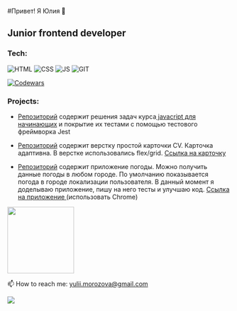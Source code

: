 #Привет! Я Юлия 👋

## Junior frontend developer
   
### Tech:

![HTML](https://img.shields.io/badge/-HTML-4b4a49?style=for-the-badge&logo=html5)
![CSS](https://img.shields.io/badge/-CSS-4b4a49?style=for-the-badge&logo=css3)
![JS](https://img.shields.io/badge/-JS-4b4a49?style=for-the-badge&logo=javascript)
![GIT](https://img.shields.io/badge/-GIT-4b4a49?style=for-the-badge&logo=git)

   
[![Codewars](https://www.codewars.com/users/julimorozova/badges/micro)](https://www.codewars.com/users/julimorozova)

### Projects: 

* <p> <a href="https://github.com/julimorozova/js--javascript-for-beginners">Репозиторий</a>
   содержит решения задач курса<a href="https://otus.ru/online/online-js/"> javacript для начинающих</a> и покрытие их тестами с помощью тестового фреймворка Jest
</p>
   
* <p> <a href="https://github.com/julimorozova/01-persona-cv">Репозиторий</a>
   содержит верстку простой карточки CV. Карточка адаптивна. В верстке использовались flex/grid. <a href="https://julimorozova.github.io/01-persona-cv/"> Ссылка на карточку</a> </p>
* <p> <a href="https://github.com/julimorozova/js--weather-forecast/tree/dev">Репозиторий</a>
  содержит приложение погоды. Можно получить данные погоды в любом городе. По умолчанию показывается погода в городе локализации пользователя. В данный момент я доделываю приложение, пишу на него тесты и улучшаю код. <a href="https://julimorozova.github.io/js--weather-forecast/"> Ссылка на приложение </a>(использовать Chrome)</p> 



<p align='left'>
   <a href="https://github-readme-stats.vercel.app/api?username=julimorozova&show_icons=true&count_private=true"><img
           height=150
           src="https://github-readme-stats.vercel.app/api?username=julimorozova&show_icons=true&count_private=true"/></a>
    <!-- <a href="https://github.com/julimorozova/github-readme-stats"><img height=150
                                                                  src="https://github-readme-stats.vercel.app/api/top-langs/?username=julimorozova&layout=compact"/></a> -->
</p>



<p>
   📫 How to reach me: <a href='mailto:yulii.morozova@gmail.com'>yulii.morozova@gmail.com</a>
</p> 
<p>
  <!--<a href="https://www.linkedin.com/in/julia-m-038a02212/">
       <img src="https://img.shields.io/badge/linkedin-%230077B5.svg?&style=for-the-badge&logo=linkedin&logoColor=white"/>
   </a> -->
   <a href="https://t.me/juliimorozova">
       <img src="https://img.shields.io/badge/Telegram-2CA5E0?style=for-the-badge&logo=telegram&logoColor=white"/>
   </a>
<p >

<!--
**juliasleptsova/juliasleptsova** is a ✨ _special_ ✨ repository because its `README.md` (this file) appears on your GitHub profile.

Here are some ideas to get you started:

- 🔭 I’m currently working on ...
- 🌱 I’m currently learning ...
- 👯 I’m looking to collaborate on ...
- 🤔 I’m looking for help with ...
- 💬 Ask me about ...
- 📫 How to reach me: ...
- 😄 Pronouns: ...
- ⚡ Fun fact: ...
-->
